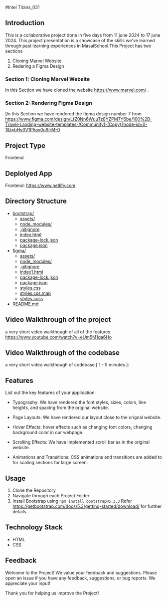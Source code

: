 #Intel Titans_031


## Introduction

This is a collaborative project done in five days from 11 june 2024 to 17 june 2024. This project presentation is a showcase of the skills we've learned through past learning experiences in MasaiSchool.This Project has two sections
1. Cloning Marvel Website 
2. Redering a Figma Design


### Section 1: Cloning Marvel Website 

In this Section we have cloned the website https://www.marvel.com/ . 

### Section 2: Rendering Figma Design

[In this Section we have rendered the figma design number 7 from https://www.figma.com/design/LfZ0Nn6WuuTz8YZPM7Y6be/100%2B-Travel-Landing-website-templates-(Community)-(Copy)?node-id=0-1&t=bHv0V1P5ov0o9IrM-0 
## Project Type

Frontend

## Deplolyed App

Frontend: https://www.netlify.com

## Directory Structure

* [bootstrap/](./Intel-Titans_031/bootstrap)
  * [assets/](./Intel-Titans_031/bootstrap/assets)
  * [node_modules/](./Intel-Titans_031/bootstrap/node_modules)
  * [.gitignore](./Intel-Titans_031/bootstrap/.gitignore)
  * [index.html](./Intel-Titans_031/bootstrap/index.html)
  * [package-lock.json](./Intel-Titans_031/bootstrap/package-lock.json)
  * [package.json](./Intel-Titans_031/bootstrap/package.json)
* [figma/](./Intel-Titans_031/figma)
  * [assets/](./Intel-Titans_031/figma/assets/images)
  * [node_modules/](./Intel-Titans_031/figma/node_modules)
  * [.gitignore](./Intel-Titans_031/figma/.gitignore)
  * [index1.html](./Intel-Titans_031/figma/index1.html)
  * [package-lock.json](./Intel-Titans_031/figma/package-lock.json)
  * [package.json](./Intel-Titans_031/figma/package.json)
  * [styles.css](./Intel-Titans_031/figma/styles.css)
  * [styles.css.map](./Intel-Titans_031/figma/styles.css.map)
  * [styles.scss](./Intel-Titans_031/figma/styles.scss)
* [README.md](./Intel-Titans_031/README.md)


## Video Walkthrough of the project

a very short video walkthough of all of the features:
https://www.youtube.com/watch?v=eUm5M1ga6Ho


## Video Walkthrough of the codebase

a very short video walkthough of codebase [ 1 - 5 minutes ]:

## Features
List out the key features of your application.

- Typography: We have rendered the font styles, sizes, colors, line heights, and spacing from the original website.

- Page Layouts: We have rendered our layout close to the orignal website.

- Hover Effects: hover effects such as changing font colors, changing background color in our webpage.

- Scrolling Effects: We have implemented scroll bar as in the original website.

- Animations and Transitions: CSS animations and transitions are added to for scaling sections for large screen.


## Usage

1. Clone the Repository
2. Navigate through each Project Folder
3. Install Bootstrap using 
````npm install bootstrap@5.3.3````
Refer https://getbootstrap.com/docs/5.3/getting-started/download/ for further details.



## Technology Stack

- HTML
- CSS

## Feedback

Welcome to the Project! We value your feedback and suggestions.
Please open an issue if you have any feedback, suggestions, or bug reports. We appreciate your input! 

Thank you for helping us improve the Project!

